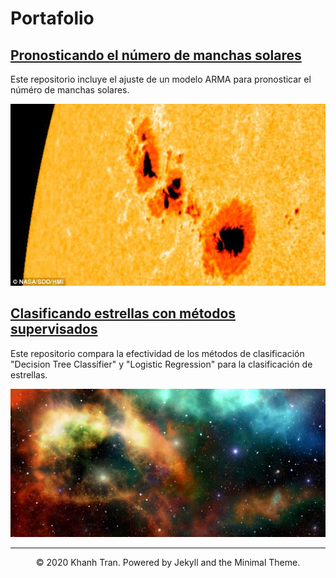 # Portafolio

## [Pronosticando el número de manchas solares](https://github.com/SAlexOA/Sunspots)
Este repositorio incluye el ajuste de un modelo ARMA para pronosticar el núméro de manchas solares. 

![](images/imag_Sunspots.jpg)


## [Clasificando estrellas con métodos supervisados](https://github.com/SAlexOA/Star_Classifier)
Este repositorio compara la efectividad de los métodos de clasificación "Decision Tree Classifier" y "Logistic Regression" para la clasificación de estrellas.

![](images/stars.jpg)

---
<center>© 2020 Khanh Tran. Powered by Jekyll and the Minimal Theme.</center>
